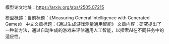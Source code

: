 模型论文地址：https://arxiv.org/abs/2505.07215

模型概述：当前标题：《Measuring General Intelligence with Generated Games》
中文文章标题：《通过生成游戏测量通用智能》
文章内容：研究提出了一种新方法，通过自动生成的游戏来评估通用人工智能，以探索AI在不同任务中的适应性。
